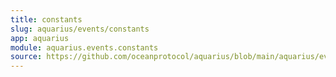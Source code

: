 ```yaml
---
title: constants
slug: aquarius/events/constants
app: aquarius
module: aquarius.events.constants
source: https://github.com/oceanprotocol/aquarius/blob/main/aquarius/events/constants.py
---
```


